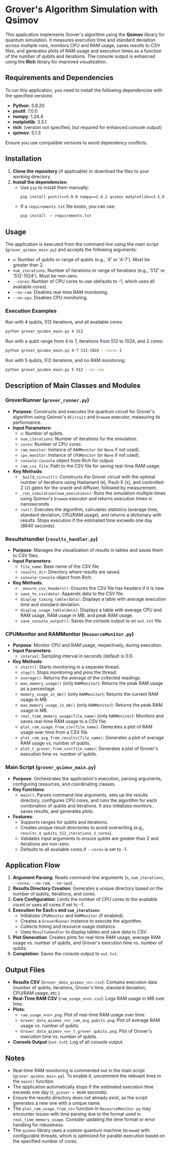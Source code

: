 # Grover's Algorithm Simulation with Qsimov

This application implements Grover's algorithm using the **Qsimov** library for quantum simulation. It measures execution time and standard deviation across multiple runs, monitors CPU and RAM usage, saves results to CSV files, and generates plots of RAM usage and execution times as a function of the number of qubits and iterations. The console output is enhanced using the **Rich** library for improved visualization.

## Requirements and Dependencies

To run this application, you need to install the following dependencies with the specified versions:

- **Python**: 3.8.20
- **psutil**: 7.0.0
- **numpy**: 1.24.4
- **matplotlib**: 3.5.1
- **rich**: (version not specified, but required for enhanced console output)
- **qsimov**: 5.1.3

Ensure you use compatible versions to avoid dependency conflicts.

## Installation

1. **Clone the repository** (if applicable) or download the files to your working directory.
2. **Install the dependencies**:
    - Use `pip` to install them manually:
      ```bash
      pip install psutil==5.9.0 numpy==2.0.2 qsimov matplotlib==3.5.0 rich
      ```
    - If a `requirements.txt` file exists, you can use:
      ```bash
      pip install -r requirements.txt
      ```

## Usage

The application is executed from the command line using the main script (`grover_qsimov_main.py`) and accepts the following arguments:

- `n`: Number of qubits or range of qubits (e.g., '4' or '4-7'). Must be greater than 2.
- `num_iterations`: Number of iterations or range of iterations (e.g., '512' or '512-1024'). Must be non-zero.
- `--cores`: Number of CPU cores to use (defaults to -1, which uses all available cores).
- `--no-ram`: Disables real-time RAM monitoring.
- `--no-cpu`: Disables CPU monitoring.

### Execution Examples

Run with 4 qubits, 512 iterations, and all available cores:
```bash
python grover_qsimov_main.py 4 512
```

Run with a qubit range from 4 to 7, iterations from 512 to 1024, and 2 cores:
```bash
python grover_qsimov_main.py 4-7 512-1024 --cores 2
```

Run with 5 qubits, 512 iterations, and no RAM monitoring:
```bash
python grover_qsimov_main.py 5 512 --no-ram
```

## Description of Main Classes and Modules

### GroverRunner (`grover_runner.py`)

- **Purpose**: Constructs and executes the quantum circuit for Grover's algorithm using Qsimov's `QCircuit` and `Drewom` executor, measuring its performance.
- **Input Parameters**:
  - `n`: Number of qubits.
  - `num_iterations`: Number of iterations for the simulation.
  - `cores`: Number of CPU cores.
  - `ram_monitor`: Instance of `RAMMonitor` (or `None` if not used).
  - `cpu_monitor`: Instance of `CPUMonitor` (or `None` if not used).
  - `console`: `Console` object from Rich for output.
  - `ram_csv_file`: Path to the CSV file for saving real-time RAM usage.
- **Key Methods**:
  - `_build_circuit()`: Constructs the Grover circuit with the optimal number of iterations using Hadamard (`H`), Pauli-X (`X`), and controlled-Z (`Z`) gates for the oracle and diffuser, followed by measurement.
  - `_run_simulation(num_executions)`: Runs the simulation multiple times using Qsimov's `Drewom` executor and returns execution times in nanoseconds.
  - `run()`: Executes the algorithm, calculates statistics (average time, standard deviation, CPU/RAM usage), and returns a dictionary with results. Stops execution if the estimated time exceeds one day (8640 seconds).

### ResultsHandler (`results_handler.py`)

- **Purpose**: Manages the visualization of results in tables and saves them to CSV files.
- **Input Parameters**:
  - `file_name`: Base name of the CSV file.
  - `results_dir`: Directory where results are saved.
  - `console`: `Console` object from Rich.
- **Key Methods**:
  - `_ensure_csv_headers()`: Ensures the CSV file has headers if it is new.
  - `save_to_csv(data)`: Appends data to the CSV file.
  - `display_timing_table(data)`: Displays a table with average execution time and standard deviation.
  - `display_usage_table(data)`: Displays a table with average CPU and RAM usage, RAM usage in MB, and peak RAM usage.
  - `save_console_output()`: Saves the console output to an `out.txt` file.

### CPUMonitor and RAMMonitor (`ResourceMonitor.py`)

- **Purpose**: Monitor CPU and RAM usage, respectively, during execution.
- **Input Parameters**:
  - `interval`: Sampling interval in seconds (default is 0.1).
- **Key Methods**:
  - `start()`: Starts monitoring in a separate thread.
  - `stop()`: Stops monitoring and joins the thread.
  - `average()`: Returns the average of the collected readings.
  - `max_memory_usage()` (only `RAMMonitor`): Returns the peak RAM usage as a percentage.
  - `memory_usage_in_mb()` (only `RAMMonitor`): Returns the current RAM usage in MB.
  - `max_memory_usage_in_mb()` (only `RAMMonitor`): Returns the peak RAM usage in MB.
  - `real_time_memory_usage(file_name)` (only `RAMMonitor`): Monitors and saves real-time RAM usage to a CSV file.
  - `plot_ram_usage_from_csv(file_name)`: Generates a plot of RAM usage over time from a CSV file.
  - `plot_ram_avg_from_results(file_name)`: Generates a plot of average RAM usage vs. number of qubits.
  - `plot_t_grover_from_csv(file_name)`: Generates a plot of Grover's execution time vs. number of qubits.

### Main Script (`grover_qsimov_main.py`)

- **Purpose**: Orchestrates the application's execution, parsing arguments, configuring resources, and coordinating classes.
- **Key Functions**:
  - `main()`: Parses command-line arguments, sets up the results directory, configures CPU cores, and runs the algorithm for each combination of qubits and iterations. It also initializes monitors, saves results, and generates plots.
- **Features**:
  - Supports ranges for qubits and iterations.
  - Creates unique result directories to avoid overwriting (e.g., `results_4_qubits_512_iterations_2_cores`).
  - Validates input arguments to ensure qubits are greater than 2 and iterations are non-zero.
  - Defaults to all available cores if `--cores` is set to -1.

## Application Flow

1. **Argument Parsing**: Reads command-line arguments (`n`, `num_iterations`, `--cores`, `--no-ram`, `--no-cpu`).
2. **Results Directory Creation**: Generates a unique directory based on the number of qubits, iterations, and cores.
3. **Core Configuration**: Limits the number of CPU cores to the available count or uses all cores if set to -1.
4. **Execution for Each `n` and `num_iterations`**:
   - Initializes `CPUMonitor` and `RAMMonitor` (if enabled).
   - Creates a `GroverRunner` instance to execute the algorithm.
   - Collects timing and resource usage statistics.
   - Uses `ResultsHandler` to display tables and save data to CSV.
5. **Plot Generation**: Creates plots for real-time RAM usage, average RAM usage vs. number of qubits, and Grover's execution time vs. number of qubits.
6. **Completion**: Saves the console output to `out.txt`.

## Output Files

- **Results CSV** (`Grover_data_qsimov_<n>.csv`): Contains execution data (number of qubits, iterations, Grover's time, standard deviation, CPU/RAM usage, etc.).
- **Real-Time RAM CSV** (`ram_usage_n<n>.csv`): Logs RAM usage in MB over time.
- **Plots**:
  - `ram_usage_n<n>.png`: Plot of real-time RAM usage over time.
  - `Grover_data_qsimov_<n>_ram_avg_qubits.png`: Plot of average RAM usage vs. number of qubits.
  - `Grover_data_qsimov_<n>_t_grover_qubits.png`: Plot of Grover's execution time vs. number of qubits.
- **Console Output** (`out.txt`): Log of all console output.

## Notes

- Real-time RAM monitoring is commented out in the main script (`grover_qsimov_main.py`). To enable it, uncomment the relevant lines in the `main()` function.
- The application automatically stops if the estimated execution time exceeds one day (`t_grover > 8640` seconds).
- Ensure the results directory does not already exist, as the script generates a new one with a unique name.
- The `plot_ram_usage_from_csv` function in `ResourceMonitor.py` may encounter issues with time parsing due to the format used in `real_time_memory_usage`. Consider updating the time format or error handling for robustness.
- The `qsimov` library uses a custom quantum machine (`Drewom`) with configurable threads, which is optimized for parallel execution based on the specified number of cores.

